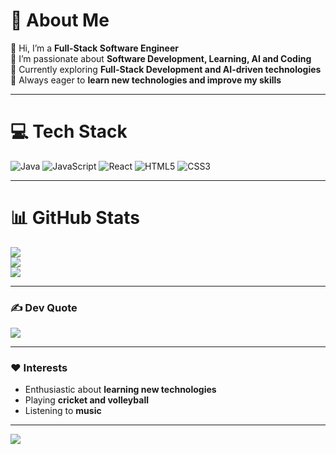 # 💫 About Me
👋 Hi, I’m a **Full-Stack Software Engineer**  
👀 I’m passionate about **Software Development, Learning, AI and Coding**  
🌱 Currently exploring **Full-Stack Development and AI-driven technologies**  
💞️ Always eager to **learn new technologies and improve my skills**  

---

# 💻 Tech Stack
![Java](https://img.shields.io/badge/java-%23ED8B00.svg?style=plastic&logo=java&logoColor=white) ![JavaScript](https://img.shields.io/badge/javascript-%23323330.svg?style=plastic&logo=javascript&logoColor=%23F7DF1E) ![React](https://img.shields.io/badge/react-%2320232a.svg?style=plastic&logo=react&logoColor=%2361DAFB) ![HTML5](https://img.shields.io/badge/html5-%23E34F26.svg?style=plastic&logo=html5&logoColor=white) ![CSS3](https://img.shields.io/badge/css3-%231572B6.svg?style=plastic&logo=css3&logoColor=white)  

---

# 📊 GitHub Stats
![](https://github-readme-stats.vercel.app/api?username=tirumal0508&theme=radical&hide_border=false&include_all_commits=true&count_private=true)  
![](https://github-readme-streak-stats.herokuapp.com/?user=tirumal0508&theme=radical&hide_border=false)  
![](https://github-readme-stats.vercel.app/api/top-langs/?username=tirumal0508&theme=radical&hide_border=false&include_all_commits=true&count_private=true&layout=compact)  

---

### ✍️ Dev Quote
![](https://quotes-github-readme.vercel.app/api?type=horizontal&theme=radical)  

---

### ❤️ Interests
- Enthusiastic about **learning new technologies**  
- Playing **cricket and volleyball**  
- Listening to **music**  

---

[![](https://visitcount.itsvg.in/api?id=mysteriocoder&icon=0&color=0)](https://visitcount.itsvg.in)
